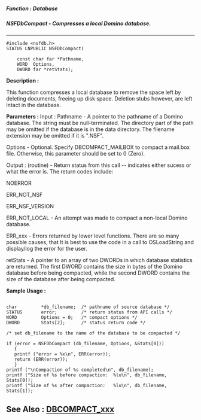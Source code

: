 ##### Function : Database
##### NSFDbCompact - Compresses a local Domino database.
---
```
#include <nsfdb.h>
STATUS LNPUBLIC NSFDbCompact(

	const char far *Pathname,
	WORD  Options,
	DWORD far *retStats);
```
**Description :**

This function compresses a local database  to remove the space left by deleting 
documents, freeing up disk space.  Deletion stubs however, are left intact in 
the database.

**Parameters :**
Input :
Pathname  -  A pointer to the pathname of a Domino database.  The string must be null-terminated.  The directory part of the path may be omitted if the database is in the data directory.  The filename extension may be omitted if it is ".NSF".

Options  -  Optional.  Specify DBCOMPACT_MAILBOX to compact a mail.box file.  Otherwise, this parameter should be set to 0 (Zero).

Output :
(routine)  -  Return status from this call -- indicates either sucess or what the error is. The return codes include:

NOERROR

ERR_NOT_NSF

ERR_NSF_VERSION

ERR_NOT_LOCAL - An attempt was made to compact a non-local Domino database.

ERR_xxx - Errors returned by lower level functions.  There are so many possible causes, that It is best to use the code in a call to OSLoadString and display/log the error for the user. 


retStats  -  A pointer to an array of two DWORDs in which database statistics are returned.  The first DWORD contains the size in bytes of the Domino database before being compacted, while the second DWORD contains the size of the database after being compacted.


**Sample Usage :**
```

char         *db_filename;  /* pathname of source database */
STATUS       error;         /* return status from API calls */
WORD         Options = 0;   /* compact options */
DWORD        Stats[2];      /* status return code */

/* set db_filename to the name of the database to be compacted */

if (error = NSFDbCompact (db_filename, Options, &Stats[0]))
   {
   printf ("error = %x\n", ERR(error));
   return (ERR(error));
   }
printf ("\nCompaction of %s completed\n", db_filename);
printf ("Size of %s before compaction:  %lu\n", db_filename, Stats[0]);
printf ("Size of %s after compaction:   %lu\n", db_filename, Stats[1]);

```
**See Also :**
[DBCOMPACT_xxx](/reference/Symb/DBCOMPACT_xxx)
---
